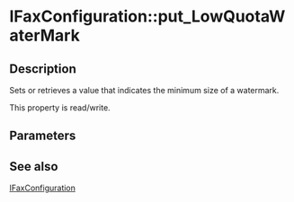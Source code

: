 # IFaxConfiguration::put_LowQuotaWaterMark

## Description

Sets or retrieves a value that indicates the minimum size of a watermark.

This property is read/write.

## Parameters

## See also

[IFaxConfiguration](https://learn.microsoft.com/previous-versions/windows/desktop/api/faxcomex/nn-faxcomex-ifaxconfiguration)